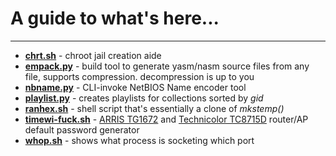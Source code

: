 # A guide to what's here...

* * *

* <u>__chrt.sh__</u> - chroot jail creation aide
* <u>__empack.py__</u> - build tool to generate yasm/nasm source files from any file, supports compression. decompression is up to you
* <u>__nbname.py__</u> - CLI-invoke NetBIOS Name encoder tool
* <u>__playlist.py__</u> - creates playlists for collections sorted by *gid*
* <u>__ranhex.sh__</u> - shell script that's essentially a clone of *mkstemp()*
* <u>__timewi-fuck.sh__</u> - [ARRIS TG1672](http://www.arris.com/products/touchstone-telephony-gateway-tg1672/) and [Technicolor TC8715D](https://www.timewarnercable.com/content/dam/residential/pdfs/support/internet/ModemUserGuides/technicolor-tc8715d-userguide.pdf) router/AP default password generator
* <u>__whop.sh__</u> - shows what process is socketing which port

